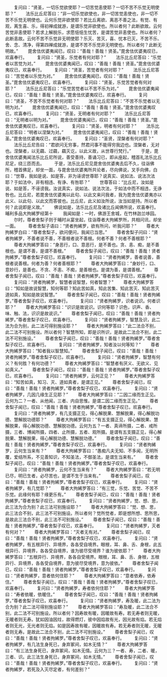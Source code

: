 <!-- { "loadSidebar": true } -->
　　复问曰：“贤圣，一切乐觉欲使耶？一切苦觉恚使耶？一切不苦不乐觉无明使耶？”
　　法乐比丘尼答曰：“非一切乐觉欲使也，非一切苦觉恚使也，非一切不苦不乐觉无明使也。云何乐觉非欲使耶？若比丘离欲、离恶不善之法，有觉、有观，离生喜、乐，得初禅成就游，是谓乐觉非欲使也。所以者何？此断欲故。云何苦觉非恚使耶？若求上解脱乐，求愿悒悒生忧苦，是谓苦觉非恚使也。所以者何？此断恚故。云何不苦不乐觉非无明使耶？乐灭、苦灭，喜、忧本已灭，不苦不乐、舍、念、清净，得第四禅成就游，是谓不苦不乐觉非无明使也。所以者何？此断无明故。”
　　毘舍佉优婆夷闻已，叹曰：“善哉！善哉！贤圣。”毘舍佉优婆夷叹已，欢喜奉行。
　　复问曰：“贤圣，乐觉者有何对耶？”
　　法乐比丘尼答曰：“乐觉者以苦觉为对。”
　　毘舍佉优婆夷闻已，叹曰：“善哉！善哉！贤圣。”毘舍佉优婆夷叹已，欢喜奉行。
　　复问曰：“贤圣，苦觉者有何对耶？”
　　法乐比丘尼答曰：“苦觉者以乐觉为对。”
　　毘舍佉优婆夷闻已，叹曰：“善哉！善哉！贤圣。”毘舍佉优婆夷叹已，欢喜奉行。
　　复问曰：“贤圣，乐觉苦觉者有何对耶？”
　　法乐比丘尼答曰：“乐觉苦觉者以不苦不乐为对。”
　　毘舍佉优婆夷闻已，叹曰：“善哉！善哉！贤圣。”毘舍佉优婆夷叹已，欢喜奉行。
　　复问曰：“贤圣，不苦不乐觉者有何对耶？”
　　法乐比丘尼答曰：“不苦不乐觉者以无明为对。”
　　毘舍佉优婆夷闻已，叹曰：“善哉！善哉！贤圣。”毘舍佉优婆夷叹已，欢喜奉行。
　　复问曰：“贤圣，无明者有何对耶？”
　　法乐比丘尼答曰：“无明者以明为对。”
　　毘舍佉优婆夷闻已，叹曰：“善哉！善哉！贤圣。”毘舍佉优婆夷叹已，欢喜奉行。
　　复问曰：“贤圣，明者有何对耶？”
　　法乐比丘尼答曰：“明者以涅槃为对。”
　　毘舍佉优婆夷闻已，叹曰：“善哉！善哉！贤圣。”毘舍佉优婆夷叹已，欢喜奉行。
　　复问曰：“圣贤，涅槃者有何对耶？”
　　法乐比丘尼告曰：“君欲问无穷事，然君问事不能得穷我边也。涅槃者，无对也。涅槃者，以无羂、过羂，羂灭讫，以此义故，从世尊行梵行。”
　　于是，毘舍佉优婆夷闻法乐比丘尼所说，善受善持，善诵习已，即从座起，稽首礼法乐比丘尼足，绕三匝而去。
　　于是，法乐比丘尼见毘舍佉优婆夷去后不久，往诣佛所，稽首佛足，却坐一面，与毘舍佉优婆夷所共论者，尽向佛说，叉手向佛，白曰：“世尊，我如是说、如是答，非为诬谤世尊耶？说真实、说如法、说法次法耶？于如法中，非有相违、有诤、有咎耶？”
　　世尊答曰：“比丘尼，汝如是说、如是答，不诬谤我。汝说真实，说如法、说法次法，于如法中而不相违，无诤咎也。比丘尼，若毘舍佉优婆夷以此句、以此文来问我者，我为毘舍佉优婆夷亦以此义、以此句、以此文而答彼也。比丘尼，此义如汝所说，汝当如是持。所以者何？此说即是义故。”
　　佛说如是，法乐比丘尼及诸比丘闻佛所说，欢喜奉行。
晡利多品大拘絺罗经第十
　　我闻如是：一时，佛游王舍城，在竹林迦兰哆园。
　　尔时，尊者舍梨子则于晡时从宴坐起，往诣尊者大拘絺罗所，共相问讯，却坐一面。
　　尊者舍梨子语曰：“贤者拘絺罗，欲有所问，听我问耶？”
　　尊者大拘絺罗白曰：“尊者舍梨子，欲问便问，我闻已当思。”
　　尊者舍梨子问曰：“贤者拘絺罗，不善者说不善，不善根者说不善根。何者不善？何者不善根耶？”
　　尊者大拘絺罗答曰：“身恶行，口、意恶行，是不善也。贪、恚、痴，是不善根也。是谓不善，是谓不善根。”
　　尊者舍梨子闻已，叹曰：“善哉！善哉！贤者拘絺罗。”尊者舍梨子叹已，欢喜奉行。
　　复问曰：“贤者拘絺罗，善者说善，善根者说善根。何者为善？何者善根耶？”
　　尊者大拘絺罗答曰：“身妙行，口、意妙行，是善也。不贪、不恚、不痴，是善根也。是谓为善，是谓善根。”
　　尊者舍梨子闻已，叹曰：“善哉！善哉！贤者拘絺罗。”尊者舍梨子叹已，欢喜奉行。
　　复问曰：“贤者拘絺罗，智慧者说智慧，何者智慧？”
　　尊者大拘絺罗答曰：“知如是故说智慧，知何等耶？知此苦如真，知此苦集、知此苦灭、知此苦灭道如真，知如是故说智慧。”
　　尊者舍梨子闻已，叹曰：“善哉！善哉！贤者拘絺罗。”尊者舍梨子叹已，欢喜奉行。
　　复问曰：“贤者拘絺罗，识者说识。何者识耶？”
　　尊者大拘絺罗答曰：“识识是故说识。识何等耶？识色，识声、香、味、触、法，识识是故说识。”
　　尊者舍梨子闻已，叹曰：“善哉！善哉！贤者拘絺罗。”尊者舍梨子叹已，欢喜奉行。
　　复问曰：“贤者拘絺罗，智慧及识，此二法为合为别，此二法可得别施设耶？”
　　尊者大拘絺罗答曰：“此二法合不别，此二法不可别施设。所以者何？智慧所知，即是识所识，是故此二法合不别，此二法不可别施设。”
　　尊者舍梨子闻已，叹曰：“善哉！善哉！贤者拘絺罗。”尊者舍梨子叹已，欢喜奉行。
　　复问曰：“贤者拘絺罗，知者汝以何等知？”
　　尊者大拘絺罗答曰：“知者我以智慧知。”
　　尊者舍梨子闻已，叹曰：“善哉！善哉！贤者拘絺罗。”尊者舍梨子叹已，欢喜奉行。
　　复问曰：“贤者拘絺罗，智慧有何义？有何胜？有何功德？”
　　尊者大拘絺罗答曰：“智慧者有厌义、无欲义、见如真义。”
　　尊者舍梨子闻已，叹曰：“善哉！善哉！贤者拘絺罗。”尊者舍梨子叹已，欢喜奉行。
　　复问曰：“贤者拘絺罗，云何正见？”
　　尊者大拘絺罗答曰：“知苦如真，知习、灭、道如真者，是谓正见。”
　　尊者舍梨子闻已，叹曰：“善哉！善哉！贤者拘絺罗。”尊者舍梨子叹已，欢喜奉行。
　　复问曰：“贤者拘絺罗，几因几缘生正见耶？”
　　尊者大拘絺罗答曰：“二因二缘而生正见。云何为二？一者、从他闻，三者、内自思惟。是谓二因二缘而生正见。”
　　尊者舍梨子闻已，叹曰：“善哉！善哉！贤者拘絺罗。”尊者舍梨子叹已，欢喜奉行。
　　复问曰：“贤者拘絺罗，有几支摄正见，得心解脱果、慧解脱果，得心解脱功德、慧解脱功德耶？”
　　尊者大拘絺罗答曰：“有五支摄正见，得心解脱果、慧解脱果，得心解脱功德、慧解脱功德。云何为五？一者、真谛所摄，二者、戒所摄，三者、博闻所摄，四者、止所摄，五者、观所摄。是谓有五支摄正见，得心解脱果、慧解脱果，得心解脱功德、慧解脱功德。”
　　尊者舍梨子闻已，叹曰：“善哉！善哉！贤者拘絺罗。”尊者舍梨子叹已，欢喜奉行。
　　复问曰：“贤者拘絺罗，云何生当来有？”
　　尊者大拘絺罗答曰：“愚痴凡夫无知、不多闻，无明所覆，爱结所系，不见善知识，不知圣法，不御圣法，是谓生当来有。”
　　尊者舍梨子闻已，叹曰：“善哉！善哉！贤者拘絺罗。”尊者舍梨子叹已，欢喜奉行。
　　复问曰：“贤者拘絺罗，云何不生当来有？”
　　尊者大拘絺罗答曰：“若无明已尽，明已生者，必尽苦也，是谓不生于当来有。”
　　尊者舍梨子闻已，叹曰：“善哉！善哉！贤者拘絺罗。”尊者舍梨子叹已，欢喜奉行。
　　复问曰：“贤者拘絺罗，有几觉耶？”
　　尊者大拘絺罗答曰：“有三觉，乐觉、苦觉、不苦不乐觉。此缘何有耶？缘更乐有。”
　　尊者舍梨子闻已，叹曰：“善哉！善哉！贤者拘絺罗。”尊者舍梨子叹已，欢喜奉行。
　　复问曰：“贤者拘絺罗，觉、想、思，此三法为合为别？此三法可别施设耶？”
　　尊者大拘絺罗答曰：“觉、想、思，此三法合不别，此三法不可别施设。所以者何？觉所觉者，即是想所想、思所思，是故此三法合不别，此三法不可别施设。”
　　尊者舍梨子闻已，叹曰：“善哉！善哉！贤者拘絺罗。”尊者舍梨子叹已，欢喜奉行。
　　复问曰：“贤者拘絺罗，灭者有何对？”
　　尊者大拘絺罗答曰：“灭者无有对。”
　　尊者舍梨子闻已，叹曰：“善哉！善哉！贤者拘絺罗。”尊者舍梨子叹已，欢喜奉行。
　　复问曰：“贤者拘絺罗，有五根异行、异境界，各各受自境界。眼根，耳、鼻、舌、身根，此五根异行、异境界，各各受自境界，谁为彼尽受境界？谁为彼依耶？”
　　尊者大拘絺罗答曰：“五根异行、异境界，各各自受境界。眼根，耳、鼻、舌、身根，五根异行、异境界，各各受自境界，意为彼尽受境界，意为彼依。”
　　尊者舍梨子闻已，叹曰：“善哉！善哉！贤者拘絺罗。”尊者舍梨子叹已，欢喜奉行。
　　复问曰：“贤者拘絺罗，意者依何住耶？”
　　尊者大拘絺罗答曰：“意者依寿，依寿住。”
　　尊者舍梨子闻已，叹曰：“善哉！善哉！贤者拘絺罗。”尊者舍梨子叹已，欢喜奉行。
　　复问曰：“贤者拘絺罗，寿者依何住耶？”
　　尊者大拘絺罗答曰：“寿者依暖，依暖住。”
　　尊者舍梨子闻已，叹曰：“善哉！善哉！贤者拘絺罗。”尊者舍梨子叹已，欢喜奉行。
　　复问曰：“贤者拘絺罗，寿及暖，此二法为合为别？此二法可得别施设耶？”
　　尊者大拘絺罗答曰：“寿及暖，此二法合不别，此二法不可别施设。所以者何？因寿故有暖，因暖故有寿。若无寿者则无暖，无暖者则无寿。犹如因油因炷，故得燃灯，彼中因焰故有光，因光故有焰。若无焰者则无光，无光者则无焰。如是因寿故有暖，因暖故有寿。若无寿者则无暖，无暖者则无寿。是故此二法合不别，此二法不可别施设。”
　　尊者舍梨子闻已，叹曰：“善哉！善哉！贤者拘絺罗。”尊者舍梨子叹已，欢喜奉行。
　　复问曰：“贤者拘絺罗，有几法生身死已，身弃冢间，如木无情？”
　　尊者大拘絺罗答曰：“有三法生身死已，身弃冢间，如木无情。云何为三？一者、寿，二者、暖，三者、识。此三法生身死已，身弃冢间，如木无情。”
　　尊者舍梨子闻已，叹曰：“善哉！善哉！贤者拘絺罗。”尊者舍梨子叹已，欢喜奉行。
　　复问曰：“贤者拘絺罗，若死及入灭尽定者，有何差别？”
